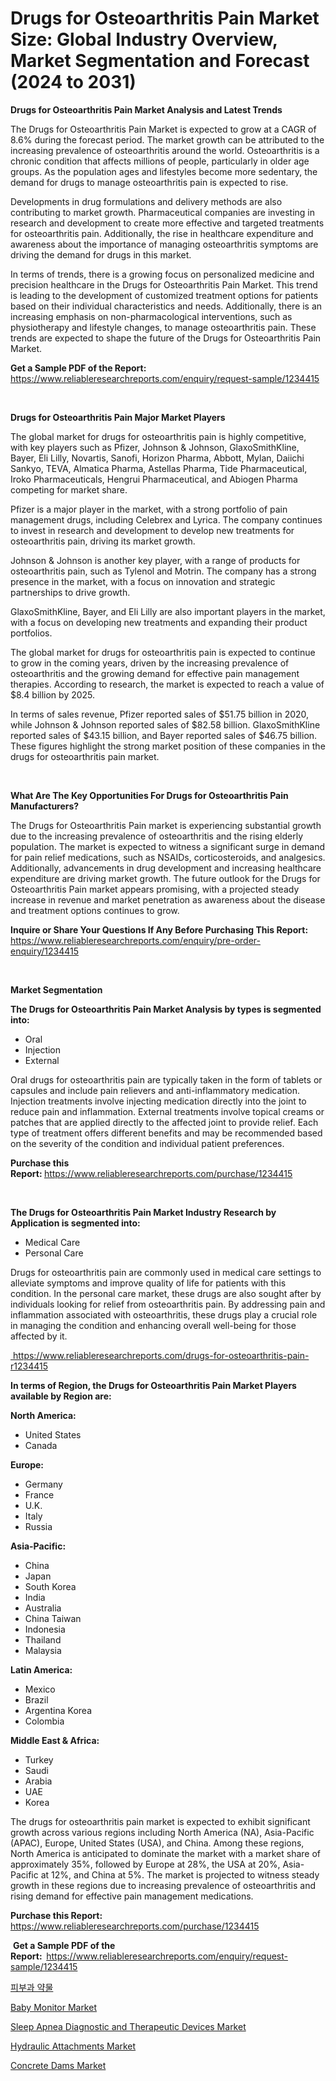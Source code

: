 <p><h1>Drugs for Osteoarthritis Pain Market Size: Global Industry Overview, Market Segmentation and Forecast (2024 to 2031)</h1></p><p><strong>Drugs for Osteoarthritis Pain Market Analysis and Latest Trends</strong></p>
<p><p>The Drugs for Osteoarthritis Pain Market is expected to grow at a CAGR of 8.6% during the forecast period. The market growth can be attributed to the increasing prevalence of osteoarthritis around the world. Osteoarthritis is a chronic condition that affects millions of people, particularly in older age groups. As the population ages and lifestyles become more sedentary, the demand for drugs to manage osteoarthritis pain is expected to rise.</p><p>Developments in drug formulations and delivery methods are also contributing to market growth. Pharmaceutical companies are investing in research and development to create more effective and targeted treatments for osteoarthritis pain. Additionally, the rise in healthcare expenditure and awareness about the importance of managing osteoarthritis symptoms are driving the demand for drugs in this market.</p><p>In terms of trends, there is a growing focus on personalized medicine and precision healthcare in the Drugs for Osteoarthritis Pain Market. This trend is leading to the development of customized treatment options for patients based on their individual characteristics and needs. Additionally, there is an increasing emphasis on non-pharmacological interventions, such as physiotherapy and lifestyle changes, to manage osteoarthritis pain. These trends are expected to shape the future of the Drugs for Osteoarthritis Pain Market.</p></p>
<p><strong>Get a Sample PDF of the Report:&nbsp;</strong> <a href="https://www.reliableresearchreports.com/enquiry/request-sample/1234415">https://www.reliableresearchreports.com/enquiry/request-sample/1234415</a></p>
<p>&nbsp;</p>
<p><strong>Drugs for Osteoarthritis Pain Major Market Players</strong></p>
<p><p>The global market for drugs for osteoarthritis pain is highly competitive, with key players such as Pfizer, Johnson & Johnson, GlaxoSmithKline, Bayer, Eli Lilly, Novartis, Sanofi, Horizon Pharma, Abbott, Mylan, Daiichi Sankyo, TEVA, Almatica Pharma, Astellas Pharma, Tide Pharmaceutical, Iroko Pharmaceuticals, Hengrui Pharmaceutical, and Abiogen Pharma competing for market share.</p><p>Pfizer is a major player in the market, with a strong portfolio of pain management drugs, including Celebrex and Lyrica. The company continues to invest in research and development to develop new treatments for osteoarthritis pain, driving its market growth.</p><p>Johnson & Johnson is another key player, with a range of products for osteoarthritis pain, such as Tylenol and Motrin. The company has a strong presence in the market, with a focus on innovation and strategic partnerships to drive growth.</p><p>GlaxoSmithKline, Bayer, and Eli Lilly are also important players in the market, with a focus on developing new treatments and expanding their product portfolios.</p><p>The global market for drugs for osteoarthritis pain is expected to continue to grow in the coming years, driven by the increasing prevalence of osteoarthritis and the growing demand for effective pain management therapies. According to research, the market is expected to reach a value of $8.4 billion by 2025.</p><p>In terms of sales revenue, Pfizer reported sales of $51.75 billion in 2020, while Johnson & Johnson reported sales of $82.58 billion. GlaxoSmithKline reported sales of $43.15 billion, and Bayer reported sales of $46.75 billion. These figures highlight the strong market position of these companies in the drugs for osteoarthritis pain market.</p></p>
<p>&nbsp;</p>
<p><strong>What Are The Key Opportunities For Drugs for Osteoarthritis Pain Manufacturers?</strong></p>
<p><p>The Drugs for Osteoarthritis Pain market is experiencing substantial growth due to the increasing prevalence of osteoarthritis and the rising elderly population. The market is expected to witness a significant surge in demand for pain relief medications, such as NSAIDs, corticosteroids, and analgesics. Additionally, advancements in drug development and increasing healthcare expenditure are driving market growth. The future outlook for the Drugs for Osteoarthritis Pain market appears promising, with a projected steady increase in revenue and market penetration as awareness about the disease and treatment options continues to grow.</p></p>
<p><strong>Inquire or Share Your Questions If Any Before Purchasing This Report:</strong> <a href="https://www.reliableresearchreports.com/enquiry/pre-order-enquiry/1234415">https://www.reliableresearchreports.com/enquiry/pre-order-enquiry/1234415</a></p>
<p>&nbsp;</p>
<p><strong>Market Segmentation</strong></p>
<p><strong>The Drugs for Osteoarthritis Pain Market Analysis by types is segmented into:</strong></p>
<p><ul><li>Oral</li><li>Injection</li><li>External</li></ul></p>
<p><p>Oral drugs for osteoarthritis pain are typically taken in the form of tablets or capsules and include pain relievers and anti-inflammatory medication. Injection treatments involve injecting medication directly into the joint to reduce pain and inflammation. External treatments involve topical creams or patches that are applied directly to the affected joint to provide relief. Each type of treatment offers different benefits and may be recommended based on the severity of the condition and individual patient preferences.</p></p>
<p><strong>Purchase this Report:&nbsp;</strong><a href="https://www.reliableresearchreports.com/purchase/1234415">https://www.reliableresearchreports.com/purchase/1234415</a></p>
<p>&nbsp;</p>
<p><strong>The Drugs for Osteoarthritis Pain Market Industry Research by Application is segmented into:</strong></p>
<p><ul><li>Medical Care</li><li>Personal Care</li></ul></p>
<p><p>Drugs for osteoarthritis pain are commonly used in medical care settings to alleviate symptoms and improve quality of life for patients with this condition. In the personal care market, these drugs are also sought after by individuals looking for relief from osteoarthritis pain. By addressing pain and inflammation associated with osteoarthritis, these drugs play a crucial role in managing the condition and enhancing overall well-being for those affected by it.</p></p>
<p><a href="https://www.reliableresearchreports.com/drugs-for-osteoarthritis-pain-r1234415">&nbsp;https://www.reliableresearchreports.com/drugs-for-osteoarthritis-pain-r1234415</a></p>
<p><strong>In terms of Region, the Drugs for Osteoarthritis Pain Market Players available by Region are:</strong></p>
<p>
    <p> <strong> North America: </strong>
        <ul>
            <li>United States</li>
            <li>Canada</li>
        </ul>
        </p> 
    <p> <strong> Europe: </strong>
        <ul>
            <li>Germany</li>
            <li>France</li>
            <li>U.K.</li>
            <li>Italy</li>
            <li>Russia</li>
        </ul>
        </p> 
    <p> <strong> Asia-Pacific: </strong>
        <ul>
            <li>China</li>
            <li>Japan</li>
            <li>South Korea</li>
            <li>India</li>
            <li>Australia</li>
            <li>China Taiwan</li>
            <li>Indonesia</li>
            <li>Thailand</li>
            <li>Malaysia</li>
        </ul>
        </p> 
    <p> <strong> Latin America: </strong>
        <ul>
            <li>Mexico</li>
            <li>Brazil</li>
            <li>Argentina Korea</li>
            <li>Colombia</li>
        </ul>
        </p> 
    <p> <strong> Middle East & Africa: </strong>
        <ul>
            <li>Turkey</li>
            <li>Saudi</li>
            <li>Arabia</li>
            <li>UAE</li>
            <li>Korea</li>
        </ul>
    </p>
    </p>
<p><p>The drugs for osteoarthritis pain market is expected to exhibit significant growth across various regions including North America (NA), Asia-Pacific (APAC), Europe, United States (USA), and China. Among these regions, North America is anticipated to dominate the market with a market share of approximately 35%, followed by Europe at 28%, the USA at 20%, Asia-Pacific at 12%, and China at 5%. The market is projected to witness steady growth in these regions due to increasing prevalence of osteoarthritis and rising demand for effective pain management medications.</p></p>
<p><strong>Purchase this Report: </strong><a href="https://www.reliableresearchreports.com/purchase/1234415">https://www.reliableresearchreports.com/purchase/1234415</a></p>
<p>&nbsp;<strong>Get a Sample PDF of the Report:&nbsp;&nbsp;</strong><a href="https://www.reliableresearchreports.com/enquiry/request-sample/1234415">https://www.reliableresearchreports.com/enquiry/request-sample/1234415</a></p>
<p><strong></strong></p>
<p><p><a href="https://github.com/darrellockm3ytan895656/Market-Research-Report-List-1/blob/main/344998452151.md">피부과 약물</a></p><p><a href="https://www.linkedin.com/pulse/baby-monitor-market-report-reveals-latest-trends-growth-opportunities-mri7e">Baby Monitor Market</a></p><p><a href="https://www.linkedin.com/pulse/sleep-apnea-diagnostic-therapeutic-devices-market-size-cagr-trends-8i03e">Sleep Apnea Diagnostic and Therapeutic Devices Market</a></p><p><a href="https://github.com/beatblasta/Market-Research-Report-List-3/blob/main/hydraulic-attachments-market.md">Hydraulic Attachments Market</a></p><p><a href="https://github.com/shotows/Market-Research-Report-List-2/blob/main/concrete-dams-market.md">Concrete Dams Market</a></p></p>